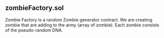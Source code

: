 ## zombieFactory.sol 
Zombie Factory is a random Zombie generator contract. We are creating zombie that are adding to the army (array of zombie). Each zombie consists of the pseudo-random DNA. 
